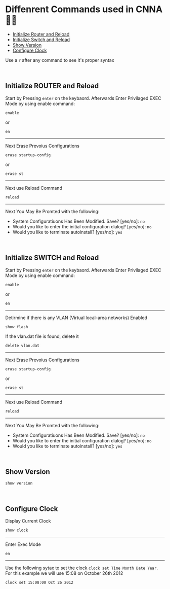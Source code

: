 # Diffenrent Commands used in CNNA 👩‍💻
* [Initialize Router and Reload](#initialize-router-and-reload)
* [Initialize Switch and Reload](#initialize-switch-and-reload)
* [Show Version](#show-version)
* [Configure Clock](#configure-clock)


Use a `?` after any command to see it's proper syntax

</br>

## Initialize ROUTER and Reload
Start by Pressing `enter` on the keybaord. Afterwards Enter Privilaged EXEC Mode by using enable command:
```console
enable
```
or
```console
en
```
<hr/>

Next Erase Prevoius Configurations
```console
erase startup-config
```
or
```console
erase st
```
<hr/>

Next use Reload Command
```console
reload

```
<hr/>

Next You May Be Promted with the following:

* System Configuratiuons Has Been Modified. Save? [yes/no]: `no`
* Would you like to enter the initial configuration dialog? [yes/no]: `no`
* Would you like to terminate autoinstall? [yes/no]: `yes`

</br>

## Initialize SWITCH and Reload
Start by Pressing `enter` on the keybaord. Afterwards Enter Privilaged EXEC Mode by using enable command:
```console
enable
```
or
```console
en
```
<hr/>
Detirmine if there is any VLAN (Virtual local-area networks) Enabled

```console
show flash
```

If the vlan.dat file is found, delete it

```console
delete vlan.dat
```

<hr/>


Next Erase Prevoius Configurations

```console
erase startup-config
```
or
```console
erase st
```
<hr/>

Next use Reload Command
```console
reload

```
<hr/>

Next You May Be Promted with the following:

* System Configuratiuons Has Been Modified. Save? [yes/no]: `no`
* Would you like to enter the initial configuration dialog? [yes/no]: `no`
* Would you like to terminate autoinstall? [yes/no]: `yes`

</br>

## Show Version
```console
show version
```

</br>

## Configure Clock
Display Current Clock
```console
show clock
```

<hr/>

Enter Exec Mode
```console
en
```

<hr/>

Use the following sytax to set the clock `clock set Time Month Date Year`. For this example we will use 15:08 on October 26th 2012
```console
clock set 15:08:00 Oct 26 2012
```
